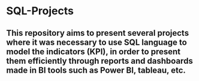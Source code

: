 # SQL-Projects

## This repository aims to present several projects where it was necessary to use SQL language to model the indicators (KPI), in order to present them efficiently through reports and dashboards made in BI tools such as Power BI, tableau, etc.
